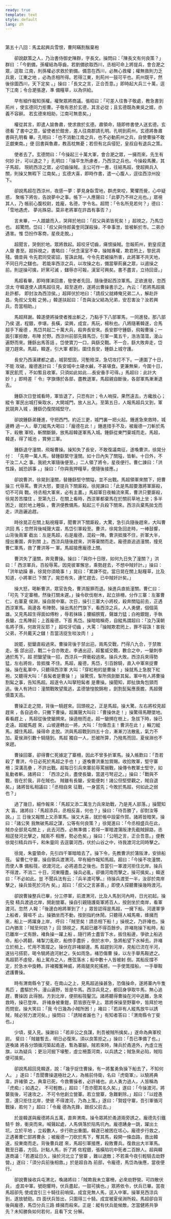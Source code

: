 ```yaml
---
ready: true
template: text
style: default
lang: zh
---
```


# 
第五十八回：馬孟起興兵雪恨，曹阿瞞割鬚棄袍

　　卻說獻策之人，乃治書侍御史陳群，字長文。操問曰：「陳長文有何良策？」群曰
：「今劉備，孫權結為辱齒，若劉備欲取西川，丞相可命上將提兵，會合淝之眾，逕取
江南，則孫權必求救於劉備。備意在西川，必無心救權；權無救則力乏兵衰，江東之地
，必為丞相所得。若得江東，則荊州一鼓可平也。荊州既平，然後徐圖西川，天下定矣
。」操曰：「長文之言，正合吾意。」即時起大兵三十萬，逕下江南；令合淝張遼，準
備糧草，以為供給。

　　早有細作報知孫權。權聚眾將商議。張昭曰：「可差人往魯子敬處，教急書到荊州
，使玄德同力拒曹。子敬有恩於玄德，其言必從；且玄德既為東吳之婿，亦義不容辭。
若玄德來相助，江南可無患矣。」

　　權從其言，即遣人諭魯肅，使求救於玄德。肅領命，隨即修書使人送玄德。玄德看
了書中之意，留使者於館舍，差人往南郡請孔明。孔明到荊州，玄德將魯肅書與孔明看
畢。孔明曰：「也不消動江南之兵，也不必動荊州之兵，自使曹操不敢正覷東南。」便
回書與魯肅，教高枕無憂；若但有北兵侵犯，皇叔自有退兵之策。

　　使者去了。玄德問曰：「今操起三十萬大軍，會合淝之眾，一擁而來，先生有何妙
計，可以退之？」孔明曰：「操平生所慮者，乃西涼之兵也。今操殺馬騰，其子馬超，
現統西涼之眾，必切齒操賊。主公可作一書，往結馬超，使超興兵入關，則操又無暇下
江南矣。」玄德大喜，即時作書，遣一心腹人，逕往西涼州投下。

　　卻說馬超在西涼州，夜感一夢：夢見身臥雪地，群虎來咬，驚懼而覺，心中疑惑，
聚帳下將佐，告說夢中之事。帳下一人應聲曰：「此夢乃不祥之兆也。」眾視其人，乃
帳前心腹校尉，姓龐，名德，字令名。超問：「令名所見若何？」德曰：「雪地遇虎，
夢兆殊惡。莫非老將軍在許昌有事否？」

　　言未畢，一人踉蹌而入，哭拜於地曰：「叔父與弟皆死矣！」超視之，乃馬岱也。
超驚問。岱曰：「叔父與侍郎黃奎同謀殺操，不幸事泄，皆被斬於市。二弟亦遇害。惟
岱扮作客商，星夜走脫。」

　　超聞言，哭倒於地。眾將救起。超咬牙切齒，痛恨操賊。忽報荊州，劉皇叔遣人齎
書至。超拆視之，書略曰：「伏念漢室不幸，操賊專權，欺君罔上，黎民凋殘。備昔與
令先君同受密詔，誓誅此賊。今令先君被操所害，此將軍不共天地，不同日月之讎也。
若能率西涼之兵，以攻操之右，備當舉荊襄之眾，以遏操之前。則逆操可擒，奸黨可滅
，讎辱亦可報，漢室可興矣。書不盡言，立待回音。」

　　馬超看畢，即時揮涕回書，發使者先回，隨後便起西涼軍馬。正欲進發，忽西涼太
守韓遂使人請馬超往見。超至遂府，遂將出曹操書示之。內云：「若將馬超擒赴許都，
即封汝為西涼侯。」超拜伏於地曰：「請叔父就縳俺兄弟二人，解赴許昌，免叔父戈戟
之勞。」韓遂扶起曰：「吾與汝父結為兄弟，安忍害汝？汝若興兵，吾當相助。」

　　馬超拜謝。韓遂便將操使者推出斬之，乃點手下八部軍馬，一同進發。那八部乃侯
選，程銀，李堪，長橫，梁興，成宜，馬玩，楊秋也。八將隨著韓遂，合馬超手下龐德
，馬岱共起二十萬大兵，殺奔長安來。長安郡守鍾繇，飛報曹操；一面引軍拒敵，布陣
於野。西涼州前部先鋒馬岱，引軍一萬五千，浩浩蕩蕩，漫山遍野而來。鍾繇出馬答話
。岱使寶刀一口，與繇交戰。不一合，繇大敗奔走，岱提刀趕來。馬超，韓遂，引大軍
都到，圍住長安，鍾繇上城守護。

　　長安乃西漢建都之處，城郭堅固，河塹險深，急切攻打不下。一連圍了十日，不能
攻破。龐德進計曰：「長安城中土硬水鹹，不甚堪食。更兼無柴，今圍十日，軍民飢荒
，不如暫且收軍。只須如此如此....長安垂手可得。」馬超曰：此計大妙！」即時差『
令』字旗傳於各部，盡教退軍，馬超親自斷後，各部軍馬漸漸退去。

　　鍾繇次日登城看時，軍皆退了，只恐有計；令人哨探，果然遠去，方纔放心；縱令
軍民出城打柴取水，大開城門，放人出入。至第五日，人報馬超兵又到，軍民競奔入城
，鍾繇仍復閉城堅守。

　　卻說鍾繇弟鍾進，守把西門。約近三更，城門裏一把火起。鍾進急來救時，城邊轉
過一人，舉刀縱馬大喝曰：「龐德在此！」鍾進措手不及，被龐德一刀斬於馬下，殺散
軍校，斬關斷鎖，放馬超韓遂軍馬入城。鍾繇從東門棄城而走。馬超，韓遂，得了城池
，賞勞三軍。

　　鍾繇退守潼關，飛報曹操。操知失了長安，不敢復議南征，遂喚曹洪，徐晃分付：
「先帶一萬人馬，替鍾繇緊守潼關。如十日內失了關隘，皆斬。十日外，不干汝二人之
事。我統大軍隨後便至。」二人領了將令，星夜便行。曹仁諫曰：「洪性躁，誠恐誤事
。」操曰：「你與我押糧草，便隨後接應。」

　　卻說曹洪，徐晃到潼關，替鍾繇堅守關隘，並不出戰。馬超領軍來關下，把曹操三
代辱罵。曹洪大怒，要提兵下關廝殺。徐晃諫曰：「此是馬超要激將軍廝殺，切不可與
戰。待丞相大軍來，必有主畫。」馬超軍日夜輪流來罵，曹洪只要廝殺，徐晃苦苦擋住
。至第九日，在關上看時，西涼軍都棄馬在於關前草地上坐；多半困乏，就於地上睡臥
。曹洪便教備馬，點起三千兵殺下關來。西涼兵棄馬拋戈而走，洪迤邐追趕。

　　時徐晃正在關上點視糧草，聞曹洪下關廝殺，大驚，急引兵隨後趕來，大叫曹洪回
馬；忽然背後喊聲大震，馬岱引軍殺至。曹洪，徐晃急回走時，一棒鼓響，山背後兩軍
截出：左是馬超，右是龐德，混殺一陣。曹洪抵擋不住，折軍大半，撞出重圍，奔到關
上。西涼兵隨後趕來，洪等棄關而走。龐德直追過潼關，撞見曹仁軍馬，救了曹洪等一
軍。馬超接應龐德上關。

　　曹洪失了潼關，奔見曹操。操曰：「與你十日限，如何九日失了潼關？」洪曰：「
西涼軍兵，百般辱罵。因見彼軍懈怠，乘勢趕去，不想中賊奸計。」操曰：「洪年幼躁
暴，徐晃你須曉事！」晃曰：「累諫不從。當日晃在關上點糧草，比及知道，小將軍已
下關了。晃恐有失，連忙趕去，已中賊奸計矣。」

　　操大怒，喝斬曹洪，眾官告免，曹洪服罪而退。操進兵直抵潼關。曹仁曰：「可先
下定寨柵，然後打關未遲。」操令砍伐樹木，起立排柵，分作三寨：左寨曹仁，右寨夏
侯淵，操自居中寨。次日，操引三寨大小將校，殺奔關隘前去，正遇西涼軍馬。兩邊各
布陣勢。操出馬於門旗下，看西涼之兵，人人勇健，個個英雄。又見馬超生得面如傅粉
，辱若抹硃；腰細膀寬，聲雄力猛；白袍銀鎧，手執長鎗，立馬陣前；上首龐德，下首
馬岱。操暗暗稱奇，自縱馬謂超曰：「汝乃漢朝名將子孫，何故背反耶？」超咬牙切齒
，大罵：「操賊欺君罔上，罪不容誅！害我父弟，不共戴天之讎！吾當活捉生啖汝肉！
」

　　說罷，挺鎗直殺過來。曹操背後于禁出迎。兩馬交戰，鬥得八九合，于禁敗走。張
郃出迎，戰二十合亦敗走。李通出迎，超奮威交戰，數合之中，一鎗刺李通於馬下。超
把鎗望後一招，西涼兵一齊衝殺過來。操兵大敗。西涼兵來得勢猛，左右將佐，皆抵擋
不住。馬超，龐德，馬岱，引百餘騎，直入中軍來捉曹操。操在亂軍中，只聽得西涼軍
大叫：「穿紅袍的是曹操！」操就馬上急脫下紅袍，又聽得大叫：「長髯者是曹操！」
操驚慌，掣所佩劍斷其髯。軍中有人將曹操割髯之事，告知馬超。超遂令人叫拏短髯者
是曹操。操聞知，即扯旗角包頸而逃。後人有詩曰：潼關戰敗望風逃，孟德愴惶脫錦袍
。劍割髭髯應喪膽，馬超聲價蓋天高。

　　曹操正走之間，背後一騎趕來。回頭視之，正是馬超。操大驚。左右將校見超趕來
，各自逃命，只撇下曹操。超厲聲大叫曰：「曹操休走！」操驚得馬鞭墜地。看看趕上
，馬超從後使鎗搠來。操遶樹而走。超一鎗搠在樹上，急拔下時，操已走遠。超縱馬趕
來，山坡邊轉出一將，大叫：「勿傷吾主！曹洪在此！」輪刀縱馬，攔住馬超。操得命
走脫。洪與馬超戰到四五十合，漸漸刀法散亂，氣力不加。夏侯淵引數十騎隨到。馬超
獨自一人，恐被所算，乃撥馬而回，夏侯淵也不來趕。

　　曹操回寨，卻得曹仁死據定了寨柵，因此不曾多折軍馬。操入帳歎曰：「吾若殺了
曹洪，今日必死於馬超之手也！」遂喚曹洪重加賞賜。收拾敗軍，堅守寨柵；深溝高壘
，不許出戰。超每日引兵來寨前辱罵搦戰，操傳令教軍士堅守，如亂動者斬。諸將曰：
「西涼之兵，盡使長鎗，當選弓弩迎之。」操曰：「戰與不戰，皆在於我，非在賊也。
賊雖有長鎗，安能便刺！諸公但堅壁觀之，賊自退矣。」諸將皆私相議曰：「丞相自來
征戰，一身當先；今敗於馬超，何如此之弱也？」

　　過了幾日，細作報來：「馬超又添二萬生力兵來助戰，乃是羌人部落。」操聞知大
喜。諸將曰：「馬超添兵，丞相反喜，何也？」操曰：「待吾勝了，卻對汝等說。」三
日後又報關上又添軍馬。操又大喜，就於帳中設宴作賀。諸將皆暗笑。操曰：「諸公笑
我無破馬超之謀，公等有何良策？」徐晃進曰：「今丞相盛兵在此，賊亦全部見屯關上
，此去河西，必無準備；若得一軍暗渡蒲阪津先截賊歸路，丞相逕發河北擊之，賊兩不
相應，勢必危矣。」操曰：「公明之言，正合吾意。」便教徐晃引精兵四千，和朱靈同
去逕襲河西，伏於山谷之中，待我渡河北同時擊之。

　　徐晃，朱靈領命，先引四千軍暗暗去了。操下令，先教曹洪於蒲阪津，安排船筏。
留曹仁守寨，操自領兵渡渭河。早有細作報知馬超。超曰：「今操不攻潼關，而使人準
備船筏，欲渡河北，必將遏吾之後也。吾當引一軍渡河拒住北岸。操兵不得渡，不消二
十日，河東糧盡，操兵必亂，卻循河南而擊之，操可擒矣。」韓遂曰：「不必如此。豈
不聞兵法有云：『兵半渡可擊。』待操兵渡至一半，汝卻於南岸擊之，操兵皆死於河內
矣。」超曰：「叔父之言甚善。」即使人探聽曹操幾時渡河。

　　卻說曹操整兵已畢，分三停軍，前渡渭河，比及人馬到河內時，日光初起。操先發
精兵渡過北岸，開創營寨。操自引親隨護衛軍將百人，按劍坐於南岸，看軍渡河。忽然
人報：「後邊白袍將軍到了！」眾皆認得是馬超，一擁下船。河邊軍爭上船者，聲喧不
止。操猶坐而不動，按劍指約休鬧。只聽得人喊馬嘶，蜂擁而來，船上一將躍身上岸，
呼曰：「賊至矣！請丞相下船！」操視之，乃許褚也。操口內猶言：「賊至何妨？」回
頭視之，馬超已離不得百餘步。許褚拖操下船時，船已離岸一丈有餘，褚負操一躍上船
。隨行將士盡皆下水，扳住船邊，爭欲上船逃命。船小將翻，褚掣刀亂砍，船傍手盡折
，倒於水中，急將船望下水棹去。許褚立於梢上，忙用不篙撐之。操伏在許褚腳邊。馬
超趕到河岸，見船已流在半河，遂拈弓搭箭，喝令驍將遶河射之，矢如雨急。褚恐傷曹
操，以左手舉馬鞍遮之。馬超箭不虛發，船上駕舟之人，應弦落水；船中數十人皆被射
倒。其船反撐不定，於急水中旋轉。許褚獨奮神威，將兩腿夾舵搖撼，一手使篙撐船，
一手舉鞍遮護曹操。

　　時有渭南縣令丁斐，在南山之上，見馬超追操甚急，恐傷操命，遂將寨內牛隻馬匹
，盡驅於外，漫山遍野，皆是牛馬。西涼兵見之，都回身爭取牛馬，無心追趕，曹操因
此得脫。方到北岸，便把船筏鑿沉。諸將聽得曹操在河中逃難，急來救時，操已登岸。
許褚身被重鎧，箭皆嵌在甲上。眾將保操至野寨中，皆拜於地而問安。操大笑曰：「我
今日幾為小賊所困！」褚曰：「若非有人縱馬放牛以誘賊，賊必努力渡河矣。」操問曰
：「誘賊者誰也？」有知者答曰：「渭南縣令丁斐也。」

　　少頃，斐入見。操謝曰：「若非公之良謀，則吾被賊所擒矣。」遂命為典軍校尉。
斐曰：「賊雖暫去，明日必復來。須以良策拒之。」操曰：「吾已準備了也。」遂喚諸
將各分頭循河築起甬道，暫為寨腳。賊若來時，陳兵於甬道外，內虛立旌旗，以為疑兵
；更沿河掘下壕塹，虛立柵蓋河南，以兵誘之；賊急來必陷，賊陷便可擒矣。

　　卻說馬超回見韓遂，說：「幾乎捉住曹操，有一將奮勇負操下船去了，不知何人。
」遂曰：「吾聞曹操選極壯之人，為帳前侍衛，名曰『虎衛軍』，以驍將典韋，許褚領
之。典韋已死，今救曹操者，必許褚也。此人勇力過人，人皆稱為『虎痴』；如遇之，
不可輕敵。」超曰：「吾亦聞其名久矣。」遂曰：「今操渡河，將襲我後，可速攻之，
不可令他創立營寨。若立營寨，急難剿除。」超曰：「以姪愚意，還只拒住北岸，使彼
不得渡河，乃為上策。」遂曰：「賢姪守寨，吾引軍循河戰操，若何？」超曰：「令龐
德為先鋒，跟叔父前去。」

　　於是韓遂與龐德將兵五萬，直奔渭南。操令眾將於甬道兩旁誘之。龐德先引鐵騎千
餘，衝突而來。喊聲起處，人馬俱落於陷馬坑內。龐德踴身一跳，躍出土坑，立於平地
，立殺數人，步行砍出重圍。韓遂已被困在垓心。龐德步行救之，正遇著曹仁部將曹永
；被龐德一刀砍於馬下，奪其馬，殺開一條血路，救出韓遂，投東南而走。背後曹兵趕
來，馬超引軍接應，殺敗曹兵。復救出大半軍馬。戰至日暮，方回。計點人馬，折了將
佐程銀，張橫陷坑中死者二百餘人。超與韓遂商議：「若遷延日久，操於河北立了營寨
，難以退敵；不若乘今夜引輕騎去劫野營。」遂曰：「須分兵前後相救。」於是超自為
前部，令龐德，馬岱為後應，當夜便行。

　　卻說曹操收兵屯渭北，喚諸將曰：「賊欺我未立寨柵，必來劫野營。可四散伏兵，
虛其中軍。號砲響時，伏兵盡起，一鼓可擒也。」眾將依令，伏兵已畢。當夜馬超卻先
使成宜引三十騎往前哨探。成宜見無人馬，逕入中軍。操軍見西涼兵到，遂放號砲。四
面伏兵皆出，只圍得三十騎。成宜被夏侯淵所殺。馬超卻自背後與龐德，馬岱分兵三路
蜂擁而殺來。正是：縱有伏兵能候敵，怎當健將共爭先？未知勝負如何若何，且看下文
分解。
